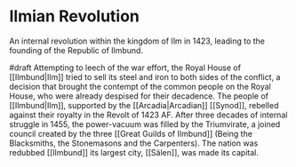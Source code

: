 # Ilmian Revolution
An internal revolution within the kingdom of Ilm in 1423, leading to the founding of the Republic of Ilmbund.

#draft
Attempting to leech of the war effort, the Royal House of [[Ilmbund|Ilm]] tried to sell its steel and iron to both sides of the conflict, a decision that brought the contempt of the common people on the Royal House, who were already despised for their decadence. The people of [[Ilmbund|Ilm]], supported by the [[Arcadia|Arcadian]] [[Synod]], rebelled against their royalty in the Revolt of 1423 AF. After three decades of internal struggle in 1455, the power-vacuum was filled
by the Triumvirate, a joined council created by the three [[Great Guilds of Ilmbund]] (Being the Blacksmiths, the Stonemasons and the Carpenters). The nation was redubbed [[Ilmbund]] its largest city, [[Sälen]], was made its capital.